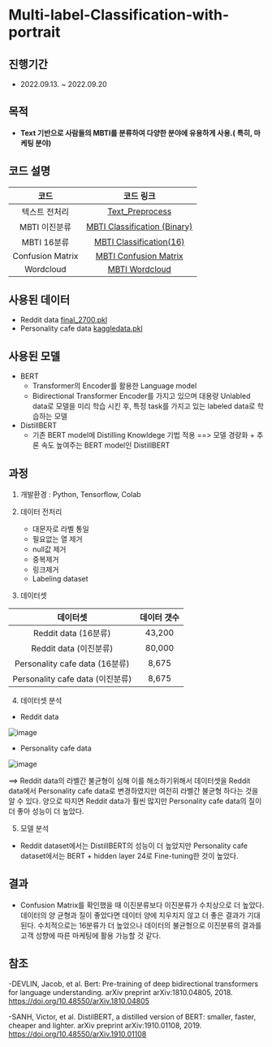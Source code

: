 # Multi-label-Classification-with-portrait
 
## 진행기간 
- 2022.09.13. ~ 2022.09.20

## 목적
- **Text 기반으로 사람들의 MBTI를 분류하여 다양한 분야에 유용하게 사용.( 특히, 마케팅 분야)**  
          
## 코드 설명

   
코드     | 코드 링크   | 
:-------:|:-----------:|
텍스트 전처리|[Text_Preprocess](https://github.com/AliceecilA93/MBTI-Classification-based-on-Text-with-BERT/blob/main/Text_Preprocess.ipynb)|         
MBTI 이진분류 | [MBTI Classification (Binary)](https://github.com/AliceecilA93/MBTI-Classification-based-on-Text-with-BERT/blob/main/MBTI%20Classification%20(Binary_Kaggle).ipynb)|
MBTI 16분류| [MBTI Classification(16)](https://github.com/AliceecilA93/MBTI-Classification-based-on-Text-with-BERT/blob/main/MBTI%20Classification(16_Kaggle).ipynb)| 
Confusion Matrix| [MBTI Confusion Matrix](https://github.com/AliceecilA93/MBTI-Classification-based-on-Text-with-BERT/blob/main/MBTI_Confustion%20matrix.ipynb) |
Wordcloud| [MBTI Wordcloud](https://github.com/AliceecilA93/MBTI-Classification-based-on-Text-with-BERT/blob/main/MBTI_Wordcloud.ipynb)|          


## 사용된 데이터  

- Reddit data [final_2700.pkl](https://drive.google.com/uc?id=1--Kj5WvDiNmwzYwPp4L12LMuCqP0xqJU)
- Personality cafe data [kaggledata.pkl](https://drive.google.com/uc?id=1NmSV5Oaa2UIrSloWEQGgNvRyBRIDYNdA)

## 사용된 모델 

- BERT 
  * Transformer의 Encoder를 활용한 Language model 
  * Bidirectional Transformer Encoder를 가지고 있으며 대용량 Unlabled data로 모델을 미리 학습 시킨 후, 특정 task를 가지고 있는 labeled data로 학습하는 모델 
- DistillBERT
  * 기존 BERT model에 Distilling Knowldege 기법 적용 
    ==> 모델 경량화 + 추론 속도 높여주는 BERT model인 DistillBERT


## 과정  

 1. 개발환경 : Python, Tensorflow, Colab
 
 2. 데이터 전처리
     - 대문자로 라벨 통일 
     - 필요없는 열 제거 
     - null값 제거 
     - 중복제거 
     - 링크제거
     - Labeling dataset  

 3. 데이터셋
   
 데이터셋 | 데이터 갯수 | 
 :-------:|:-----------:|
 Reddit data (16분류)| 43,200 |         
 Reddit data (이진분류) | 80,000 |       
 Personality cafe data (16분류) | 8,675 |         
 Personality cafe data (이진분류)| 8,675 |        


 4. 데이터셋 분석
  
  - Reddit data
  
 ![image](https://user-images.githubusercontent.com/112064534/207056926-e59eaeab-7ab6-42b9-81ea-85bb9e1f8aa7.png)
 
  - Personality cafe data
  
![image](https://user-images.githubusercontent.com/112064534/207057062-fcad37af-0f87-4d72-8440-6c2966148573.png)

 ==> Reddit data의 라벨간 불균형이 심해 이를 해소하기위해서 데이터셋을 Reddit data에서 Personality cafe data로 변경하였지만 여전히 라벨간 불균형 하다는 것을 알 수 있다. 양으로 따지면 Reddit data가 훨씬 많지만 Personality cafe data의 질이 더 좋아 성능이 더 높았다. 
 
 
 5. 모델 분석 
 - Reddit dataset에서는 DistillBERT의 성능이 더 높았지만 Personality cafe dataset에서는 BERT + hidden layer 24로 Fine-tuning한 것이 높았다. 
 

## 결과
- Confusion Matrix를 확인했을 때 이진분류보다 이진분류가 수치상으로 더 높았다. 데이터의 양 균형과 질이 좋았다면 데이터 양에 치우치지 않고 더 좋은 결과가 기대된다. 수치적으로는 16분류가 더 높았으나 데이터의 불균형으로 이진분류의 결과를 고객 성향에 따른 마케팅에 활용 가능할 것 같다.  
    


## 참조
-DEVLIN, Jacob, et al. Bert: Pre-training of deep bidirectional transformers for language understanding. arXiv preprint arXiv:1810.04805, 2018.
https://doi.org/10.48550/arXiv.1810.04805 

-SANH, Victor, et al. DistilBERT, a distilled version of BERT: smaller, faster, cheaper and lighter. arXiv preprint arXiv:1910.01108, 2019.
https://doi.org/10.48550/arXiv.1910.01108 
